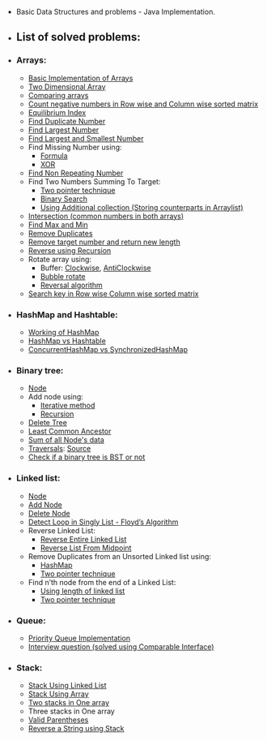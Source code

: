 * Basic Data Structures and problems - Java Implementation. 
* ## List of solved problems:
 
 * ### Arrays:
    * [Basic Implementation of Arrays](https://github.com/pratham87/DataStructures/blob/master/src/main/java/arrays/Basic.java)
    * [Two Dimensional Array](https://github.com/pratham87/DataStructures/blob/master/src/main/java/arrays/TwoDimensionalArray.java)
    * [Comparing arrays](https://github.com/pratham87/DataStructures/blob/master/src/main/java/arrays/Compare.java)
    * [Count negative numbers in Row wise and Column wise sorted matrix](https://github.com/pratham87/DataStructures/blob/master/src/main/java/arrays/CountNegativesInRowwiseColumnwiseSortedMatrix.java)
    * [Equilibrium Index](https://github.com/pratham87/DataStructures/blob/master/src/main/java/arrays/EquilibriumIndex.java)
    * [Find Duplicate Number](https://github.com/pratham87/DataStructures/blob/master/src/main/java/arrays/FindDuplicateNumber.java)
    * [Find Largest Number](https://github.com/pratham87/DataStructures/blob/master/src/main/java/arrays/FindLargestNumber.java)
    * [Find Largest and Smallest Number](https://github.com/pratham87/DataStructures/blob/master/src/main/java/arrays/FindLargestSmallestNumber.java)
    * Find Missing Number using:
      * [Formula](https://github.com/pratham87/DataStructures/blob/master/src/main/java/arrays/FindMissingNumber.java)
      * [XOR](https://github.com/pratham87/DataStructures/blob/master/src/main/java/arrays/FindMissingNumberUsingXOR.java)
    * [Find Non Repeating Number](https://github.com/pratham87/DataStructures/blob/master/src/main/java/arrays/FindNonRepeatingNumber.java)
    * Find Two Numbers Summing To Target:
      * [Two pointer technique](https://github.com/pratham87/DataStructures/blob/master/src/main/java/arrays/FindTwoNumbersSummingToTarget.java#L20)
      * [Binary Search](https://github.com/pratham87/DataStructures/blob/master/src/main/java/arrays/FindTwoNumbersSummingToTarget.java#L39)
      * [Using Additional collection (Storing counterparts in Arraylist)](https://github.com/pratham87/DataStructures/blob/master/src/main/java/arrays/FindTwoNumbersSummingToTarget.java#L62)
    * [Intersection (common numbers in both arrays)](https://github.com/pratham87/DataStructures/blob/master/src/main/java/arrays/Intersection.java)
    * [Find Max and Min](https://github.com/pratham87/DataStructures/blob/master/src/main/java/arrays/MaxAndMin.java)
    * [Remove Duplicates](https://github.com/pratham87/DataStructures/blob/master/src/main/java/arrays/RemoveDuplicates.java)
    * [Remove target number and return new length](https://github.com/pratham87/DataStructures/blob/master/src/main/java/arrays/RemoveTargetAndReturnNewLength.java)
    * [Reverse using Recursion](https://github.com/pratham87/DataStructures/blob/master/src/main/java/arrays/ReverseUsingRecursion.java)
    * Rotate array using:
      * Buffer: [Clockwise](https://github.com/pratham87/DataStructures/blob/master/src/main/java/arrays/RotateArrayUsingBuffer.java#L13), [AntiClockwise](https://github.com/pratham87/DataStructures/blob/master/src/main/java/arrays/RotateArrayUsingBuffer.java#L36)
      * [Bubble rotate](https://github.com/pratham87/DataStructures/blob/master/src/main/java/arrays/RotateArrayUsingBubbleRotate.java)
      * [Reversal algorithm](https://github.com/pratham87/DataStructures/blob/master/src/main/java/arrays/RotateArrayUsingReversalAlgo.java)
    * [Search key in Row wise Column wise sorted matrix](https://github.com/pratham87/DataStructures/blob/master/src/main/java/arrays/SearchKeyInRowwiseColumnwiseSortedMatrix.java)

* ### HashMap and Hashtable:
	* [Working of HashMap](https://github.com/pratham87/DataStructures/blob/master/src/main/java/hashmapAndHashtable/hashmap.md) 
	* [HashMap vs Hashtable](https://github.com/pratham87/DataStructures/blob/master/src/main/java/hashmapAndHashtable/HashMapVSHashtable.md)
	* [ConcurrentHashMap vs SynchronizedHashMap](https://github.com/pratham87/DataStructures/blob/master/src/main/java/hashmapAndHashtable/ConcurrentHashMapVSSynchronizedHashMap.md)

* ### Binary tree:
    * [Node](https://github.com/pratham87/DataStructures/blob/master/src/main/java/binaryTree/Node.java)
    * Add node using:
      * [Iterative method](https://github.com/pratham87/DataStructures/blob/master/src/main/java/binaryTree/SimpleBinaryTree.java#L22)
      * [Recursion](https://github.com/pratham87/DataStructures/blob/master/src/main/java/binaryTree/SimpleBinaryTree.java#L55)
    * [Delete Tree](https://github.com/pratham87/DataStructures/blob/master/src/main/java/binaryTree/DeleteTree.java)
    * [Least Common Ancestor](https://github.com/pratham87/DataStructures/blob/master/src/main/java/binaryTree/LCA.java)
    * [Sum of all Node's data](https://github.com/pratham87/DataStructures/blob/master/src/main/java/binaryTree/SumOfTree.java)
    * [Traversals](https://github.com/pratham87/DataStructures/blob/master/src/main/java/binaryTree/Traversals.java): [Source](http://www.geeksforgeeks.org/tree-traversals-inorder-preorder-and-postorder/)
    * [Check if a binary tree is BST or not](https://github.com/pratham87/DataStructures/blob/master/src/main/java/binaryTree/CheckBinaryTreeForBST.java)
 
 * ### Linked list:
    * [Node](https://github.com/pratham87/DataStructures/blob/master/src/main/java/linkedList/Node.java)
    * [Add Node](https://github.com/pratham87/DataStructures/blob/master/src/main/java/linkedList/AddNode.java)
    * [Delete Node](https://github.com/pratham87/DataStructures/blob/master/src/main/java/linkedList/DeleteNode.java)
    * [Detect Loop in Singly List - Floyd’s Algorithm](https://github.com/pratham87/DataStructures/blob/master/src/main/java/linkedList/DetectLoopInSinglyList.java)
    * Reverse Linked List:
        * [Reverse Entire Linked List](https://github.com/pratham87/DataStructures/blob/master/src/main/java/linkedList/ReverseLinkedList.java)
	    * [Reverse List From Midpoint](https://github.com/pratham87/DataStructures/blob/master/src/main/java/linkedList/ReverseListFromMidpoint.java)
    * Remove Duplicates from an Unsorted Linked list using:
      * [HashMap](https://github.com/pratham87/DataStructures/blob/master/src/main/java/linkedList/RemoveDuplicateNodesUsingHashMap.java)
      * [Two pointer technique](https://github.com/pratham87/DataStructures/blob/master/src/main/java/linkedList/RemoveDuplicatesUsingTwoPointer.java)
    * Find n’th node from the end of a Linked List:
      * [Using length of linked list](https://github.com/pratham87/DataStructures/blob/master/src/main/java/linkedList/FindnthNodeFromTheEndUsingLength.java)
      * [Two pointer technique](https://github.com/pratham87/DataStructures/blob/master/src/main/java/linkedList/FindnthNodeFromTheEndUsingTwoPointer.java)
 
 * ### Queue:
    * [Priority Queue Implementation](https://github.com/pratham87/DataStructures/blob/master/src/main/java/queueProbs/PriorityQueueTest.java)
    * [Interview question (solved using Comparable Interface)](https://github.com/pratham87/DataStructures/tree/master/src/main/java/queuePriorityQueueExample/comparable)
 
 * ### Stack:
    * [Stack Using Linked List](https://github.com/pratham87/DataStructures/blob/master/src/main/java/stackProbs/StackUsingLinkedList.java)
    * [Stack Using Array](https://github.com/pratham87/DataStructures/blob/master/src/main/java/stackProbs/StackUsingArray.java)
    * [Two stacks in One array](https://github.com/pratham87/DataStructures/blob/master/src/main/java/stackProbs/TwoStacksInOneArray.java)
    * Three stacks in One array
    * [Valid Parentheses](https://github.com/pratham87/DataStructures/blob/master/src/main/java/stackProbs/ValidParentheses.java)
    * [Reverse a String using Stack](https://github.com/pratham87/BasicJavaPrograms/blob/master/src/main/java/strings/ReverseStringUsingStack.java)
